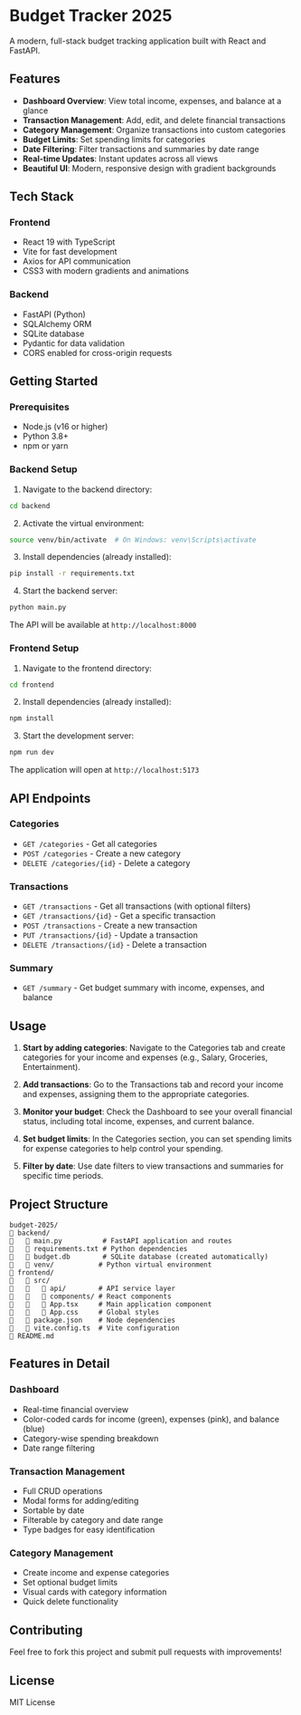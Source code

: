 # Budget Tracker 2025

A modern, full-stack budget tracking application built with React and FastAPI.

## Features

- **Dashboard Overview**: View total income, expenses, and balance at a glance
- **Transaction Management**: Add, edit, and delete financial transactions
- **Category Management**: Organize transactions into custom categories
- **Budget Limits**: Set spending limits for categories
- **Date Filtering**: Filter transactions and summaries by date range
- **Real-time Updates**: Instant updates across all views
- **Beautiful UI**: Modern, responsive design with gradient backgrounds

## Tech Stack

### Frontend
- React 19 with TypeScript
- Vite for fast development
- Axios for API communication
- CSS3 with modern gradients and animations

### Backend
- FastAPI (Python)
- SQLAlchemy ORM
- SQLite database
- Pydantic for data validation
- CORS enabled for cross-origin requests

## Getting Started

### Prerequisites
- Node.js (v16 or higher)
- Python 3.8+
- npm or yarn

### Backend Setup

1. Navigate to the backend directory:
```bash
cd backend
```

2. Activate the virtual environment:
```bash
source venv/bin/activate  # On Windows: venv\Scripts\activate
```

3. Install dependencies (already installed):
```bash
pip install -r requirements.txt
```

4. Start the backend server:
```bash
python main.py
```

The API will be available at `http://localhost:8000`

### Frontend Setup

1. Navigate to the frontend directory:
```bash
cd frontend
```

2. Install dependencies (already installed):
```bash
npm install
```

3. Start the development server:
```bash
npm run dev
```

The application will open at `http://localhost:5173`

## API Endpoints

### Categories
- `GET /categories` - Get all categories
- `POST /categories` - Create a new category
- `DELETE /categories/{id}` - Delete a category

### Transactions
- `GET /transactions` - Get all transactions (with optional filters)
- `GET /transactions/{id}` - Get a specific transaction
- `POST /transactions` - Create a new transaction
- `PUT /transactions/{id}` - Update a transaction
- `DELETE /transactions/{id}` - Delete a transaction

### Summary
- `GET /summary` - Get budget summary with income, expenses, and balance

## Usage

1. **Start by adding categories**: Navigate to the Categories tab and create categories for your income and expenses (e.g., Salary, Groceries, Entertainment).

2. **Add transactions**: Go to the Transactions tab and record your income and expenses, assigning them to the appropriate categories.

3. **Monitor your budget**: Check the Dashboard to see your overall financial status, including total income, expenses, and current balance.

4. **Set budget limits**: In the Categories section, you can set spending limits for expense categories to help control your spending.

5. **Filter by date**: Use date filters to view transactions and summaries for specific time periods.

## Project Structure

```
budget-2025/
   backend/
      main.py          # FastAPI application and routes
      requirements.txt # Python dependencies
      budget.db        # SQLite database (created automatically)
      venv/           # Python virtual environment
   frontend/
      src/
         api/        # API service layer
         components/ # React components
         App.tsx     # Main application component
         App.css     # Global styles
      package.json    # Node dependencies
      vite.config.ts  # Vite configuration
   README.md
```

## Features in Detail

### Dashboard
- Real-time financial overview
- Color-coded cards for income (green), expenses (pink), and balance (blue)
- Category-wise spending breakdown
- Date range filtering

### Transaction Management
- Full CRUD operations
- Modal forms for adding/editing
- Sortable by date
- Filterable by category and date range
- Type badges for easy identification

### Category Management
- Create income and expense categories
- Set optional budget limits
- Visual cards with category information
- Quick delete functionality

## Contributing

Feel free to fork this project and submit pull requests with improvements!

## License

MIT License